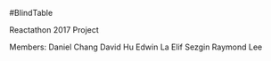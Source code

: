 #BlindTable

Reactathon 2017 Project

Members:
Daniel Chang
David Hu
Edwin La
Elif Sezgin
Raymond Lee
